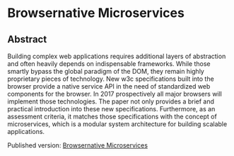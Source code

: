 # Browsernative Microservices

## Abstract

Building complex web applications requires additional layers of abstraction
and often heavily depends on indispensable frameworks. While those smartly
bypass the global paradigm of the DOM, they remain highly proprietary
pieces of technology. New w3c specifications built into the browser provide
a native service API in the need of standardized web components for the
browser. In 2017 prospectively all major browsers will implement those
technologies. The paper not only provides a brief and practical introduction
into these new specifications. Furthermore, as an assessment criteria, it
matches those specifications with the concept of microservices, which is a
modular system architecture for building scalable applications.

Published version: [Browsernative Microservices](https://github.com/ja0nz/bachelorarbeit/blob/master/Browsernative%20Microservices.pdf)
